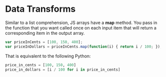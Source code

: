 # Data Transforms
Similar to a list comprehension, JS arrays have a **map** method.
You pass in the function that you want called once on each input item that will return a corresponding item in the output array.
```js
var priceInCents = [100, 150, 400];
var priceInDollars = priceInCents.map(function(i) { return i / 100; });
```

That is equivalent to the following Python:
```py
price_in_cents = [100, 150, 400]
price_in_dollars = [i / 100 for i in price_in_cents]
```
